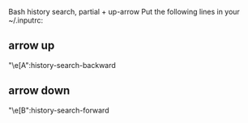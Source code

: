 Bash history search, partial + up-arrow
  Put the following lines in your ~/.inputrc:

## arrow up
"\e[A":history-search-backward
## arrow down
"\e[B":history-search-forward
